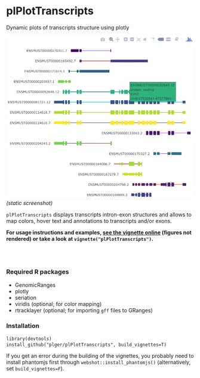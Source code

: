 # plPlotTranscripts

Dynamic plots of transcripts structure using plotly

![screenshot (static)](files/screenshot.png)
*(static screenshot)*

`plPlotTranscripts` displays transcripts intron-exon structures and allows to map colors, hover text and annotations to transcripts and/or exons.

**For usage instructions and examples, <a href="vignettes/plPlotTranscripts.Rmd">see the vignette online</a> (figures not rendered) or take a look at `vignette("plPlotTranscripts")`.**

<br/><br/>

### Required R packages

* GenomicRanges
* plotly
* seriation
* viridis (optional; for color mapping)
* rtracklayer (optional; for importing `gff` files to GRanges)

### Installation

```{r}
library(devtools)
install_github("plger/plPlotTranscripts", build_vignettes=T)
```

If you get an error during the building of the vignettes, you probably need to install phantomjs first through `webshot::install_phantomjs()` (alternatively, set `build_vignettes=F`).

